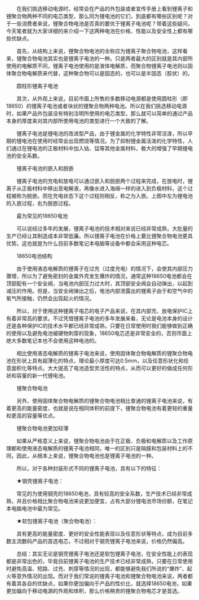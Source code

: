 　　在我们挑选移动电源时，经常会在产品的外包装或者宣传手册上看到锂离子和锂聚合物两种不同的电芯类型，那么同为锂电池的它们，到底都有哪些区别呢？对于一些消费者来说，锂聚合物电池是否真的要优于锂离子电池呢？带着这些疑问，今天笔者就为大家详细的来介绍一下这两种电池在价格、性能以及安全性上都有哪些优缺点。



　　首先，从结构上来说，锂聚合物电池的全称应为锂离子聚合物电池，这样看来，锂聚合物电池其实也是锂离子电池的一种。只是两者最大的区别就是其内部所使用的电解质不同，锂离子电池使用的是液体电解质，而聚合物锂离子电池则以固体聚合物电解质来代替，这种聚合物可以是固态的，也可以是半固态（胶状）的。



　　圆柱形锂离子电池



　　其次，从外观上来说，目前市面上所售的多数移动电源都是使用圆柱形（即18650）的锂离子电池或者块状的锂聚合物两种电池。所以在我们挑选移动电源时，如果产品外包装没有特别注明所使用的电芯类型，那么就可以简单的通过产品本身的厚度来对其内部所使用电池的类型进行一个大致的了解。



　　锂离子电池是锂电池的改进型产品，由于锂金属的化学特性非常活泼，所以早期的锂电池在使用时经常会出现燃烧等情况。为了抑制锂金属活泼的化学特性，人们通过在锂电池的正极材料中加入钴、锰等其他金属材料，极大的增强了早期锂电池的安全系数。



　　锂离子电池的嵌入和脱嵌



　　锂离子电池的充电和放电可以通过嵌入和脱嵌两个过程来完成，在放电时，锂离子从正极材料中移出至电解液，再像水进入海绵一样的进入到负极材料，这个过程被称为脱嵌。而在充电状态下这个过程则相反，称之为入嵌。上图中左为锂电池的入嵌过程，右为脱嵌过程。



　　最为常见的18650电池



　　可以说经过多年的发展，锂离子电池的技术相对来说已经非常成熟，大批量的生产已经让其制造成本非常低廉。所以锂离子电池在价格上要比锂聚合物电池更具优势。这也就是为什么目前多数笔记本电脑等设备中都会采用这种电芯。



　　18650电池结构



　　由于使用液态电解质的锂离子在过充（过度充电）的情况下，会使其内部压力骤增，所以为了避免密封的金属外壳发生爆炸的情况，通常这种18650电池都会在顶部配有一个安全阀，当电池内部压力过大时，其顶部安全阀会自动弹出，以起到减压的作用。但是，当安全阀弹出之后，电池内部泄露出的锂离子由于和空气中的氧气所接触，仍然会出现起火的情况。



　　所以，对于使用这种锂离子电芯的电子产品来说，在其内部充、放电保护IC上有着非常高的要求。不过凭借锂离子电池的多年发展来看，无论是电池本身的设计还是各种保护IC的技术水平都已经非常成熟，只要在日常使用时我们能够做到正确的使用以及避免电池被硬物刺穿的现象，18650电芯还是非常安全的，否则市面上绝大多数笔记本也不会使用这种电池的。



　　相比使用液态电解质的锂离子电池来说，使用固体聚合物电解质的锂聚合物电池在形状上具有超薄化的特点，理论最小厚度可达0.5mm，以及任意形状化和任意面积化等特点。大大提高了电池造型灵活性的特点，从而可以更好的做成任何形状和容量的新一代锂电池。



　　锂聚合物电池



　　另外，使用固体聚合物电解质的锂聚合物电池相比普通的锂离子电池来说，有着更高的能量密度，也就是说在相同体积的前提下，锂聚合物电池有着更轻的重量和更高的容量等优点。



　　锂聚合物电池更加轻薄



　　如果从严格意义上来说，锂聚合物电池由于在正极、负极和电解质以及工作原理都和使用液态电解质的锂离子电池相同，唯一的区别只是隔膜和包装材料上的不同，因此，从根本上来说，锂聚合物电池也是锂离子电池的一种。



　　所以，对于各种封装形式不同的锂离子电池，具有以下的特征：



　　★钢壳锂离子电池：



　　常见的为使用钢壳的18650电池，具有较高的安全系数，生产技术已经非常成熟，并且价格相比聚合物电池来说更加便宜，占有大部分锂电池市场份额，在笔记本电脑电池中最为常见。



　　★软包锂离子电池（聚合物电池）：



　　具有更高的能量密度、更好的安全性能表现以及任意形状等特点，成为目前多数主流数码产品的首选电芯，不过相对于钢壳锂离子电池来说，价格仍然偏高。



　　总结：其实无论是钢壳锂离子电池还是软包锂离子电池，在安全性能上的表现都是非常出色的，毕竟目前锂离子电池的生产技术已经非常成熟，只要在日常使用时避免高温、短路、过充、刺穿等情况的出现，都能够避免我们所说的“爆炸”、起火等意外情况的出现。而对于我们常说的锂离子电池和锂聚合物电池来说，两者都有着其各自的优缺点，如果你更加偏向于产品的性价比，就选择18650电池，如果更加偏向于移动电源的外观和体积，那么价格稍贵的锂聚合物电芯才是首选。


